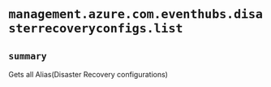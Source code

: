 # `management.azure.com.eventhubs.disasterrecoveryconfigs.list`

## `summary`
Gets all Alias(Disaster Recovery configurations)


